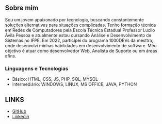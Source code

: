 ## Sobre mim

Sou um jovem apaixonado por tecnologia, buscando constantemente soluções alternativas para situações complicadas. Tenho formação técnica em Redes de Computadores pela Escola Técnica Estadual Professor Lucilo Ávila Pessoa e atualmente estou cursando Análise e Desenvolvimento de Sistemas no IFPE. Em 2022, participei do programa 1000DEVs da mesttra, onde desenvolvi minhas habilidades em desenvolvimento de software. Meu objetivo é atuar como desenvolvedor Web, Analista de Suporte ou em áreas afins.

### Linguagens e Tecnologias

- Básico: HTML, CSS, JS, PHP, SQL, MYSQL
- Intermediário: WINDOWS, LINUX, MS OFFICE, JAVA, PYTHON

## LINKS

- [GitHub](https://github.com/gabrielScript-dev)
- [Linkedin](www.linkedin.com/in/gabriel-pereira-dev)